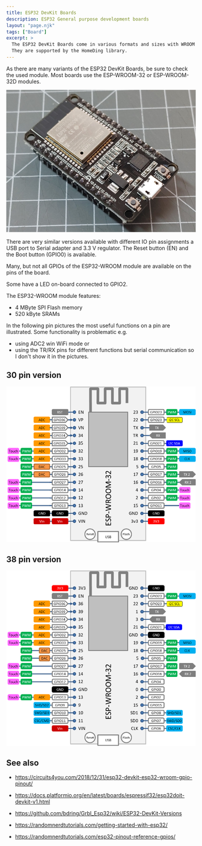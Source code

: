 ```yaml
---
title: ESP32 DevKit Boards
description: ESP32 General purpose development boards
layout: "page.njk"
tags: ["Board"]
excerpt: >
  The ESP32 DevKit Boards come in various formats and sizes with WROOM modules and USB adapter.
  They are supported by the HomeDing library.
---
```


As there are many variants of the ESP32 DevKit Boards, be sure to check the used module.
Most boards use the ESP-WROOM-32 or ESP-WROOM-32D modules.

![ESP32 DevKit](/boards/esp32/devkit.jpg "w600")

There are very similar versions available with different IO pin assignments a
USB port to Serial adapter and 3.3 V regulator.
The Reset button (EN) and the Boot button (GPIO0) is available.

Many, but not all GPIOs of the ESP32-WROOM module are available on the pins of the board.

Some have a LED on-board connected to GPIO2.

The ESP32-WROOM module features:

* 4 MByte SPI Flash memory
* 520 kByte SRAMs

In the following pin pictures the most useful functions on a pin are illustrated.
Some functionality is problematic e.g.
* using ADC2 win WiFi mode or
* using the TR/RX pins for different functions but serial communication
so I don't show it in the pictures.

## 30 pin version

![ESP32 DevKit 30pin version](/boards/esp32/devkit-30.png "w600")


<!-- ## 36 pin version

![ESP32 DevKit 36pin version](/boards/esp32/devkit-38.png "w600") -->


## 38 pin version

![ESP32 DevKit 38pin version](/boards/esp32/devkit-38.png "w600")


<!-- See also [ESP-32-WROOM Module] -->


<!--

## ESP32 DevKitC

There is a 38-pin version of the ESP32 DevKit

![ESP32 DevKitC Pin Layout](ESP32-DevKitC.png)

-->


<!-- 
## JTAG Connections

| ESP Prog | DevKit | ESP32 JTAG Pin |
| -------- | ------ | -------------- |
| MTDO     | TDO    | GPIO15         |
| MTDI     | TDI    | GPIO12         |
| MTCK     | TCK    | GPIO13         |
| MTMS     | TMS    | GPIO14         |
| GND      | GND    | GND            |


![esp32_devkit_jtag1](esp32_devkit_jtag1.png)

![esp32_devkit_jtag2](esp32_devkit_jtag2.png)
https://www.pschatzmann.ch/home/2022/01/25/platformio-debugging-the-esp32-audiokit-os-x-and-raspberry-pi-os/

-->

## See also

* <https://circuits4you.com/2018/12/31/esp32-devkit-esp32-wroom-gpio-pinout/>
* <https://docs.platformio.org/en/latest/boards/espressif32/esp32doit-devkit-v1.html>
* <https://github.com/bdring/Grbl_Esp32/wiki/ESP32-DevKit-Versions>
* <https://randomnerdtutorials.com/getting-started-with-esp32/>

* <https://randomnerdtutorials.com/esp32-pinout-reference-gpios/>
